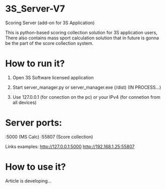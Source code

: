 # 3S_Server-V7
Scoring Server (add-on for 3S Application)

This is python-based scoring collection solution for  3S application users,
There also contains mass sport calculation solution that in future is gonna be the part of the score collection system.

# How to run it?
1. Open 3S Software licensed application
2. Start server_manager.py
or
server_manager.exe (/dist) (IN PROCESS...)

3. Use 127.0.0.1 (for conection on the pc)
or
your IPv4 (for connetion from all devices)

# Server ports:
:5000 (MS Calc)
:55807 (Score collection)

Links examples:
http://127.0.0.1:5000
http://192.168.1.25:55807

# How to use it?

Article is developing...